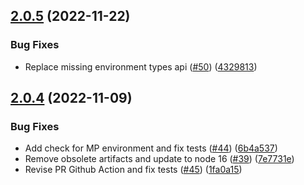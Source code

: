 ## [2.0.5](https://github.com/mparticle-integrations/mparticle-javascript-integration-leanplum/compare/v2.0.4...v2.0.5) (2022-11-22)


### Bug Fixes

* Replace missing environment types api ([#50](https://github.com/mparticle-integrations/mparticle-javascript-integration-leanplum/issues/50)) ([4329813](https://github.com/mparticle-integrations/mparticle-javascript-integration-leanplum/commit/4329813ce7f7b3485a374d63d0537158a0748874))

## [2.0.4](https://github.com/mparticle-integrations/mparticle-javascript-integration-leanplum/compare/v2.0.3...v2.0.4) (2022-11-09)


### Bug Fixes

* Add check for MP environment and fix tests ([#44](https://github.com/mparticle-integrations/mparticle-javascript-integration-leanplum/issues/44)) ([6b4a537](https://github.com/mparticle-integrations/mparticle-javascript-integration-leanplum/commit/6b4a5372c25e8df339bcec6ec5db591129956375))
* Remove obsolete artifacts and update to node 16 ([#39](https://github.com/mparticle-integrations/mparticle-javascript-integration-leanplum/issues/39)) ([7e7731e](https://github.com/mparticle-integrations/mparticle-javascript-integration-leanplum/commit/7e7731efa1b87386b92819cd2629574abbf5e0dc))
* Revise PR Github Action and fix tests ([#45](https://github.com/mparticle-integrations/mparticle-javascript-integration-leanplum/issues/45)) ([1fa0a15](https://github.com/mparticle-integrations/mparticle-javascript-integration-leanplum/commit/1fa0a15302026572b0e227ada0fe11ffa6a11219))
